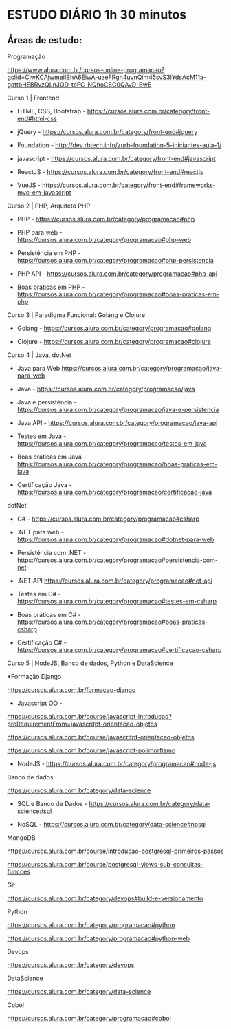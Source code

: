 # ESTUDO DIÁRIO 1h 30 minutos

## **Áreas de estudo:** 


Programação

https://www.alura.com.br/cursos-online-programacao?gclid=CjwKCAjwmeiIBhA6EiwA-uaeFRgn4uvnQim45svS3lYdsAcM11a-gottbHEBRvzQLnJQD-toFC_NQhoC8G0QAvD_BwE



Curso 1 |  Frontend

* HTML, CSS, Bootstrap - https://cursos.alura.com.br/category/front-end#html-css

* jQuery - https://cursos.alura.com.br/category/front-end#jquery

* Foundation - http://dev.rbtech.info/zurb-foundation-5-iniciantes-aula-1/

* javascript - https://cursos.alura.com.br/category/front-end#javascript

* ReactJS - https://cursos.alura.com.br/category/front-end#reactjs

* VueJS - https://cursos.alura.com.br/category/front-end#frameworks-mvc-em-javascript

Curso 2 |   PHP, Arquiteto PHP


* PHP - https://cursos.alura.com.br/category/programacao#php

* PHP para web - https://cursos.alura.com.br/category/programacao#php-web

* Persistência em PHP - https://cursos.alura.com.br/category/programacao#php-persistencia

* PHP API - https://cursos.alura.com.br/category/programacao#php-api

* Boas práticas em PHP - https://cursos.alura.com.br/category/programacao#boas-praticas-em-php



Curso 3 |  Paradigma Funcional: Golang e Clojure

* Golang - https://cursos.alura.com.br/category/programacao#golang

* Clojure - https://cursos.alura.com.br/category/programacao#clojure

Curso 4 |  Java, dotNet

* Java para Web https://cursos.alura.com.br/category/programacao/java-para-web

* Java - https://cursos.alura.com.br/category/programacao/java

* Java e persistência - https://cursos.alura.com.br/category/programacao/java-e-persistencia

* Java API - https://cursos.alura.com.br/category/programacao/java-api

* Testes em Java - https://cursos.alura.com.br/category/programacao/testes-em-java

* Boas práticas em Java - https://cursos.alura.com.br/category/programacao/boas-praticas-em-java

* Certificação Java - https://cursos.alura.com.br/category/programacao/certificacao-java

dotNet

* C# - https://cursos.alura.com.br/category/programacao#csharp

* .NET para web -  https://cursos.alura.com.br/category/programacao#dotnet-para-web

* Persistência com .NET - https://cursos.alura.com.br/category/programacao#persistencia-com-net

* .NET API https://cursos.alura.com.br/category/programacao#net-api

* Testes em C# -  https://cursos.alura.com.br/category/programacao#testes-em-csharp

* Boas práticas em C# - https://cursos.alura.com.br/category/programacao#boas-praticas-csharp

* Certificação C# - https://cursos.alura.com.br/category/programacao#certificacao-csharp


Curso 5 |  NodeJS, Banco de dados, Python e DataScience

*Formação Django

https://cursos.alura.com.br/formacao-django

* Javascript OO - 

https://cursos.alura.com.br/course/javascript-introducao?preRequirementFrom=javascritpt-orientacao-objetos

https://cursos.alura.com.br/course/javascritpt-orientacao-objetos

https://cursos.alura.com.br/course/javascript-polimorfismo

* NodeJS - https://cursos.alura.com.br/category/programacao#node-js

Banco de dados

https://cursos.alura.com.br/category/data-science

* SQL e Banco de Dados - https://cursos.alura.com.br/category/data-science#sql

* NoSQL - https://cursos.alura.com.br/category/data-science#nosql

MongoDB

https://cursos.alura.com.br/course/introducao-postgresql-primeiros-passos

https://cursos.alura.com.br/course/postgresql-views-sub-consultas-funcoes

Git

https://cursos.alura.com.br/category/devops#build-e-versionamento

Python

https://cursos.alura.com.br/category/programacao#python

https://cursos.alura.com.br/category/programacao#python-web

Devops

https://cursos.alura.com.br/category/devops

DataScience

https://cursos.alura.com.br/category/data-science

Cobol

https://cursos.alura.com.br/category/programacao#cobol